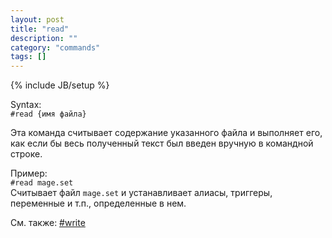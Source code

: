 ```yaml
---
layout: post
title: "read"
description: ""
category: "commands"
tags: []
---
```

{% include JB/setup %}

Syntax:  
`#read {имя файла}`

Эта команда считывает содержание указанного файла и выполняет его, как если бы весь полученный текст был введен вручную в командной строке.

Пример:  
`#read mage.set`   
Считывает файл `mage.set` и устанавливает алиасы, триггеры, переменные и т.п., определенные в нем.

См. также: [#write](#write)